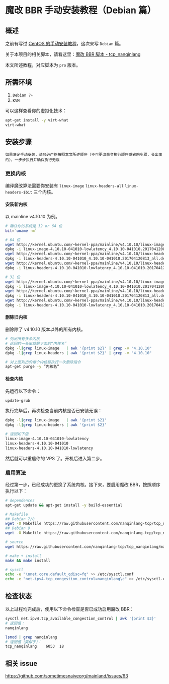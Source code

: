 # 魔改 BBR 手动安装教程（Debian 篇）

## 概述
之前有写过 [CentOS 的手动安装教程](https://github.com/tcp-nanqinlang/wiki/wiki/manual-centos)，这次来写 `Debian` 篇。

关于本项目的相关脚本，请看这里：[魔改 BBR 脚本 - tcp_nanqinlang](https://github.com/tcp-nanqinlang/wiki/wiki/general)

本文所述教程，对应脚本为 `pro` 版本。

## 所需环境
1. `Debian 7+`
2. `KVM`

可以这样查看你的虚拟化技术：
```bash
apt-get install -y virt-what
virt-what
```

## 安装步骤
`如果决定手动安装，请务必严格按照本文所述顺序（不可更改命令执行顺序或省略步骤，会出事的），一步步执行并确保执行无误`

### 更换内核
编译魔改算法需要你安装有 `linux-image` `linux-headers-all` `linux-headers-$bit` 三个内核。
#### 安装新内核
以 mainline v4.10.10 为例。
```bash
# 确认你的系统是 32 or 64 位
bit=`uname -m`

# 64 位
wget http://kernel.ubuntu.com/~kernel-ppa/mainline/v4.10.10/linux-image-4.10.10-041010-lowlatency_4.10.10-041010.201704120813_amd64.deb
dpkg -i linux-image-4.10.10-041010-lowlatency_4.10.10-041010.201704120813_amd64.deb
wget http://kernel.ubuntu.com/~kernel-ppa/mainline/v4.10.10/linux-headers-4.10.10-041010_4.10.10-041010.201704120813_all.deb
dpkg -i linux-headers-4.10.10-041010_4.10.10-041010.201704120813_all.deb
wget http://kernel.ubuntu.com/~kernel-ppa/mainline/v4.10.10/linux-headers-4.10.10-041010-lowlatency_4.10.10-041010.201704120813_amd64.deb
dpkg -i linux-headers-4.10.10-041010-lowlatency_4.10.10-041010.201704120813_amd64.deb

# 32 位
wget http://kernel.ubuntu.com/~kernel-ppa/mainline/v4.10.10/linux-image-4.10.10-041010-lowlatency_4.10.10-041010.201704120813_i386.deb
dpkg -i linux-image-4.10.10-041010-lowlatency_4.10.10-041010.201704120813_i386.deb
wget http://kernel.ubuntu.com/~kernel-ppa/mainline/v4.10.10/linux-headers-4.10.10-041010_4.10.10-041010.201704120813_all.deb
dpkg -i linux-headers-4.10.10-041010_4.10.10-041010.201704120813_all.deb
wget http://kernel.ubuntu.com/~kernel-ppa/mainline/v4.10.10/linux-headers-4.10.10-041010-lowlatency_4.10.10-041010.201704120813_i386.deb
dpkg -i linux-headers-4.10.10-041010-lowlatency_4.10.10-041010.201704120813_i386.deb
```
#### 删除旧内核
删除除了 v4.10.10 版本以外的所有内核。
```bash
# 列出所有多余内核
# 返回的一长串就是下面的“内核名”
dpkg -l|grep linux-image   | awk '{print $2}' | grep -v "4.10.10"
dpkg -l|grep linux-headers | awk '{print $2}' | grep -v "4.10.10"

# 对上面列出的每个内核都执行一次删除指令
apt-get purge -y “内核名”
```
#### 检查内核
先运行以下命令：
```bash
update-grub
```
执行完毕后，再次检查当前内核是否已安装无误：
```bash
dpkg -l|grep linux-image   | awk '{print $2}'
dpkg -l|grep linux-headers | awk '{print $2}'

# 返回如下值
linux-image-4.10.10-041010-lowlatency
linux-headers-4.10.10-041010
linux-headers-4.10.10-041010-lowlatency
```
然后就可以重启你的 VPS 了。开机后进入第二步。

### 启用算法
经过第一步，已经成功的更换了系统内核。接下来，要启用魔改 BBR，按照顺序执行以下：
```bash
# dependences
apt-get update && apt-get install -y build-essential

# Makefile
## Debian 7/8
wget -O Makefile https://raw.githubusercontent.com/nanqinlang-tcp/tcp_nanqinlang/master/Makefile/Makefile-Debian7or8
## Debian 9
wget -O Makefile https://raw.githubusercontent.com/nanqinlang-tcp/tcp_nanqinlang/master/Makefile/Makefile-Debian9

# source
wget https://raw.githubusercontent.com/nanqinlang-tcp/tcp_nanqinlang/master/General/Debian/source/kernel-v4.12andbelow/tcp_nanqinlang.c

# make + install
make && make install

# sysctl
echo -e "\nnet.core.default_qdisc=fq" >> /etc/sysctl.conf
echo -e "net.ipv4.tcp_congestion_control=nanqinlang\c" >> /etc/sysctl.conf
```

## 检查状态
以上过程均完成后，使用以下命令检查是否已成功启用魔改 BBR：
```bash
sysctl net.ipv4.tcp_available_congestion_control | awk '{print $3}'
# 返回值：
nanqinlang

lsmod | grep nanqinlang
# 返回值（类似于）：
tcp_nanqinlang    6053  18
```


## 相关 issue
https://github.com/sometimesnaiveorg/mainland/issues/63